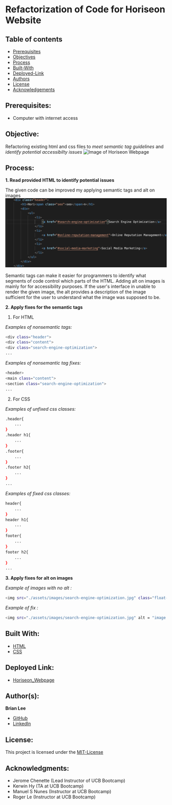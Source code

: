 # Refactorization of Code for Horiseon Website
## Table of contents
* [Prerequisites](https://github.com/brianjunhyuplee/refactor-repo#prerequisites)
* [Objectives](https://github.com/brianjunhyuplee/refactor-repo#objective)
* [Process](https://github.com/brianjunhyuplee/refactor-repo#process)
* [Built-With](https://github.com/brianjunhyuplee/refactor-repo#built-with)
* [Deployed-Link](https://github.com/brianjunhyuplee/refactor-repo#deployed-link)
* [Authors](https://github.com/brianjunhyuplee/refactor-repo#authors)
* [License](https://github.com/brianjunhyuplee/refactor-repo#license)
* [Acknowledgements](https://github.com/brianjunhyuplee/refactor-repo#acknowledgments)
## Prerequisites:
* Computer with internet access
## Objective: 

Refactoring existing html and css files to _meet semantic tag guidelines_ and _identify potential accessibilty issues_
![Image of Horiseon Webpage](assets/images/screenshot.png)
## Process:
**1.  Read provided HTML to identify potential issues**

The given code can be improved my applying semantic tags and alt on images
![Image of code that do not satisfy guidelines](assets/images/code-err-snip.png)

Semantic tags can make it easier for programmers to identify what segments of code control which parts of the HTML. Adding alt on images is mainly for for accessibility purposes. If the user's interface in unable to render the given image, the alt provides a description of the image sufficient for the user to understand what the image was supposed to be.

**2.  Apply fixes for the semantic tags**
1. For HTML

*Examples of nonsemantic tags:*
```bash
<div class="header">
<div class="content">
<div class="search-engine-optimization">
...
```
*Examples of nonsemantic tag fixes:*
```bash
<header>
<main class="content">
<section class="search-engine-optimization">
...
```

2. For CSS

*Examples of unfixed css classes:*
```bash
.header{
    ...
}
.header h1{
    ...
}
.footer{
    ...
}
.footer h2{
    ...
}
...
```
*Examples of fixed css classes:*
```bash
header{
    ...
}
header h1{
    ...
}
footer{
    ...
}
footer h2{
    ...
}
...
```
**3.  Apply fixes for alt on images**

*Example of images with no alt :*
```bash
<img src="./assets/images/search-engine-optimization.jpg" class="float-left" />
```

*Example of fix :*
```bash
<img src="./assets/images/search-engine-optimization.jpg" alt = "image of Seo's features of content, backlink, headings, link building, social media, mobile compatibility" class="float-left" />
```

## Built With:
* [HTML](https://developer.mozilla.org/en-US/docs/Web/HTML)
* [CSS](https://developer.mozilla.org/en-US/docs/Web/CSS)

## Deployed Link:
* [Horiseon_Webpage](https://brianjunhyuplee.github.io/refactor-repo/)

## Author(s):
**Brian Lee**
* [GitHub](https://github.com/brianjunhyuplee)
* [LinkedIn](https://www.linkedin.com/in/brian-lee-559208187/)

## License:

This project is licensed under the [MIT-License](https://www.mit.edu/~amini/LICENSE.md)

## Acknowledgments:
* Jerome Chenette (Lead Instructor of UCB Bootcamp)
* Kerwin Hy (TA at UCB Bootcamp)
* Manuel S Nunes (Instructor at UCB Bootcamp)
* Roger Le (Instructor at UCB Bootcamp)